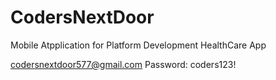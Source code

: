 # CodersNextDoor
Mobile Atpplication for Platform Development
HealthCare App


codersnextdoor577@gmail.com
Password: coders123!
